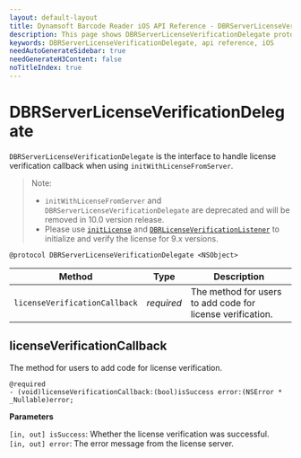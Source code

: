 ```yaml
---
layout: default-layout
title: Dynamsoft Barcode Reader iOS API Reference - DBRServerLicenseVerificationDelegate
description: This page shows DBRServerLicenseVerificationDelegate protocol of Dynamsoft Barcode Reader for iOS SDK.
keywords: DBRServerLicenseVerificationDelegate, api reference, iOS
needAutoGenerateSidebar: true
needGenerateH3Content: false
noTitleIndex: true
---
```


# DBRServerLicenseVerificationDelegate

`DBRServerLicenseVerificationDelegate` is the interface to handle license verification callback when using `initWithLicenseFromServer`.

> Note:  
>  
> - `initWithLicenseFromServer` and `DBRServerLicenseVerificationDelegate` are deprecated and will be removed in 10.0 version release.  
> - Please use [`initLicense`](primary-license.md#initlicense) and [`DBRLicenseVerificationListener`](protocol-dbrlicenseverificationlistener.md) to initialize and verify the license for 9.x versions.

```objc
@protocol DBRServerLicenseVerificationDelegate <NSObject>
```

| Method | Type | Description |
| ------ | ---- | ----------- |
| `licenseVerificationCallback` | *required* | The method for users to add code for license verification. |

## licenseVerificationCallback

The method for users to add code for license verification.

```objc
@required
- (void)licenseVerificationCallback:(bool)isSuccess error:(NSError * _Nullable)error;
```

**Parameters**

`[in, out] isSuccess`: Whether the license verification was successful.  
`[in, out] error`: The error message from the license server.
